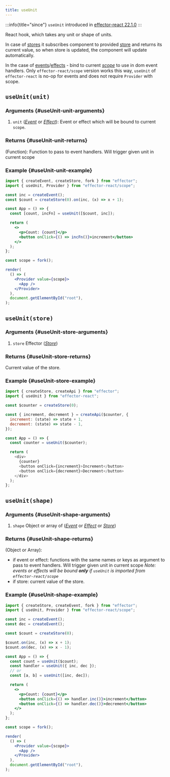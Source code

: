 ```yaml
---
title: useUnit
---
```


:::info{title="since"}
`useUnit` introduced in [effector-react 22.1.0](https://changelog.effector.dev/#effector-react-22-1-0)
:::

React hook, which takes any unit or shape of units.

In case of [stores](/en/api/effector/Store) it subscribes component to provided [store](/en/api/effector/Store) and returns its current value, so when store is updated, the component will update automatically.

In the case of [events](/en/api/effector/Event)/[effects](/en/api/effector/Effect) - bind to current [_scope_](/en/api/effector/Scope) to use in dom event handlers.
Only `effector-react/scope` version works this way, `useUnit` of `effector-react` is no-op for events and does not require `Provider` with scope.

## `useUnit(unit)`

### Arguments {#useUnit-unit-arguments}

1. `unit` ([_Event_](/en/api/effector/Event) or [_Effect_](/en/api/effector/Effect)): Event or effect which will be bound to current `scope`.

### Returns {#useUnit-unit-returns}

(Function): Function to pass to event handlers. Will trigger given unit in current scope

### Example {#useUnit-unit-example}

```jsx
import { createEvent, createStore, fork } from "effector";
import { useUnit, Provider } from "effector-react/scope";

const inc = createEvent();
const $count = createStore(0).on(inc, (x) => x + 1);

const App = () => {
  const [count, incFn] = useUnit([$count, inc]);

  return (
    <>
      <p>Count: {count}</p>
      <button onClick={() => incFn()}>increment</button>
    </>
  );
};

const scope = fork();

render(
  () => (
    <Provider value={scope}>
      <App />
    </Provider>
  ),
  document.getElementById("root"),
);
```

## `useUnit(store)`

### Arguments {#useUnit-store-arguments}

1. `store` Effector ([_Store_](/en/api/effector/Store))

### Returns {#useUnit-store-returns}

Current value of the store.

### Example {#useUnit-store-example}

```js
import { createStore, createApi } from "effector";
import { useUnit } from "effector-react";

const $counter = createStore(0);

const { increment, decrement } = createApi($counter, {
  increment: (state) => state + 1,
  decrement: (state) => state - 1,
});

const App = () => {
  const counter = useUnit($counter);

  return (
    <div>
      {counter}
      <button onClick={increment}>Increment</button>
      <button onClick={decrement}>Decrement</button>
    </div>
  );
};
```

## `useUnit(shape)`

### Arguments {#useUnit-shape-arguments}

1. `shape` Object or array of ([_Event_](/en/api/effector/Event) or [_Effect_](/en/api/effector/Effect) or [_Store_](/en/api/effector/Store))

### Returns {#useUnit-shape-returns}

(Object or Array):

- if event or effect: functions with the same names or keys as argument to pass to event handlers. Will trigger given unit in current scope _Note: events or effects will be bound **only** if `useUnit` is imported from `effector-react/scope`_
- if store: current value of the store.

### Example {#useUnit-shape-example}

```jsx
import { createStore, createEvent, fork } from "effector";
import { useUnit, Provider } from "effector-react/scope";

const inc = createEvent();
const dec = createEvent();

const $count = createStore(0);

$count.on(inc, (x) => x + 1);
$count.on(dec, (x) => x - 1);

const App = () => {
  const count = useUnit($count);
  const handler = useUnit({ inc, dec });
  // or
  const [a, b] = useUnit([inc, dec]);

  return (
    <>
      <p>Count: {count}</p>
      <button onClick={() => handler.inc()}>increment</button>
      <button onClick={() => handler.dec()}>decrement</button>
    </>
  );
};

const scope = fork();

render(
  () => (
    <Provider value={scope}>
      <App />
    </Provider>
  ),
  document.getElementById("root"),
);
```
